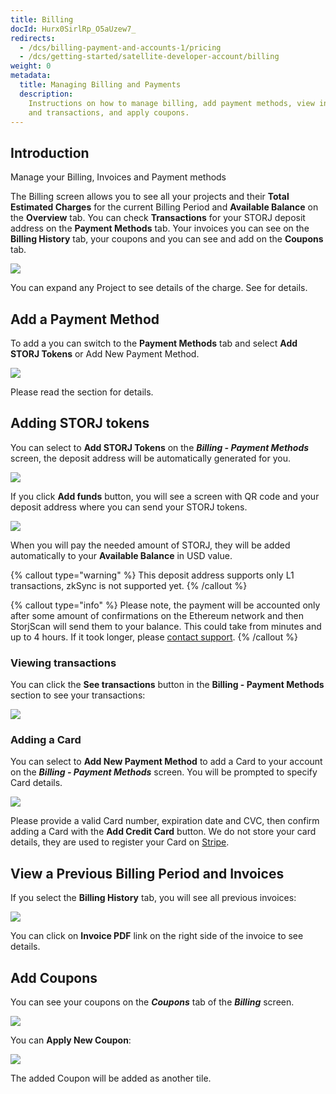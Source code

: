 ```yaml
---
title: Billing
docId: Hurx0SirlRp_O5aUzew7_
redirects:
  - /dcs/billing-payment-and-accounts-1/pricing
  - /dcs/getting-started/satellite-developer-account/billing
weight: 0
metadata:
  title: Managing Billing and Payments
  description:
    Instructions on how to manage billing, add payment methods, view invoices
    and transactions, and apply coupons.
---
```


## Introduction

Manage your Billing, Invoices and Payment methods

The Billing screen allows you to see all your projects and their **Total Estimated Charges** for the current Billing Period and **Available Balance** on the **Overview** tab. You can check **Transactions** for your STORJ deposit address on the **Payment Methods** tab. Your invoices you can see on the **Billing History** tab, your coupons and [](docId:i6OGJ9eZJC7Vw04nKSqcD) you can see and add on the **Coupons** tab.

![](https://link.storjshare.io/raw/jua7rls6hkx5556qfcmhrqed2tfa/docs/images/3YnX9irXmd-LfzDcs71nn_image.png)

You can expand any Project to see details of the charge. See [](docId:59T_2l7c1rvZVhI8p91VX) for details.

## Add a Payment Method

To add a [](docId:7U4_uu6Pzg6u2N6FpV9VE) you can switch to the **Payment Methods** tab and select **Add STORJ Tokens** or Add New Payment Method.

![](https://link.storjshare.io/raw/jua7rls6hkx5556qfcmhrqed2tfa/docs/images/B72QGAlJzf15QL7tVadUp_image.png)

Please read the [](docId:59T_2l7c1rvZVhI8p91VX) section for details.

## Adding STORJ tokens

You can select to **Add STORJ Tokens** on the **_Billing - Payment Methods_** screen, the deposit address will be automatically generated for you.

![](https://link.storjshare.io/raw/jua7rls6hkx5556qfcmhrqed2tfa/docs/images/SXaLqT-6sp7FMoEBG2mz__image.png)

If you click **Add funds** button, you will see a screen with QR code and your deposit address where you can send your STORJ tokens.

![](https://link.storjshare.io/raw/jua7rls6hkx5556qfcmhrqed2tfa/docs/images/-xLps8zNN2VHXNIRTNmHh_image.png)

When you will pay the needed amount of STORJ, they will be added automatically to your **Available Balance** in USD value.

{% callout type="warning"  %}
This deposit address supports only L1 transactions, zkSync is not supported yet.
{% /callout %}

{% callout type="info"  %}
Please note, the payment will be accounted only after some amount of confirmations on the Ethereum network and then StorjScan will send them to your balance. This could take from minutes and up to 4 hours. If it took longer, please [contact support](https://supportdcs.storj.io).
{% /callout %}

### Viewing transactions

You can click the **See transactions** button in the **Billing - Payment Methods** section to see your transactions:

![](https://link.storjshare.io/raw/jua7rls6hkx5556qfcmhrqed2tfa/docs/images/g4vqDj2OU3yjOWwdSra96_image.png)

### Adding a Card

You can select to **Add New Payment Method** to add a Card to your account on the **_Billing - Payment Methods_** screen. You will be prompted to specify Card details.

![](https://link.storjshare.io/raw/jua7rls6hkx5556qfcmhrqed2tfa/docs/images/C4o1JavxukxpIrcIEGW-B_image.png)

Please provide a valid Card number, expiration date and CVC, then confirm adding a Card with the **Add Credit Card** button. We do not store your card details, they are used to register your Card on [Stripe](https://stripe.com).

## View a Previous Billing Period and Invoices

If you select the **Billing History** tab, you will see all previous invoices:

![](https://link.storjshare.io/raw/jua7rls6hkx5556qfcmhrqed2tfa/docs/images/1i-OBeqj-5Y48u2ljqStm_image.png)

You can click on **Invoice PDF** link on the right side of the invoice to see details.

## Add Coupons

You can see your coupons on the **_Coupons_** tab of the **_Billing_** screen.

![](https://link.storjshare.io/raw/jua7rls6hkx5556qfcmhrqed2tfa/docs/images/EXnpfXGcvdpypTipra8Ln_image.png)

You can **Apply New Coupon**:

![](https://link.storjshare.io/raw/jua7rls6hkx5556qfcmhrqed2tfa/docs/images/k2OfgUDmOO_kMxWyBrcIE_image.png)

The added Coupon will be added as another tile.
